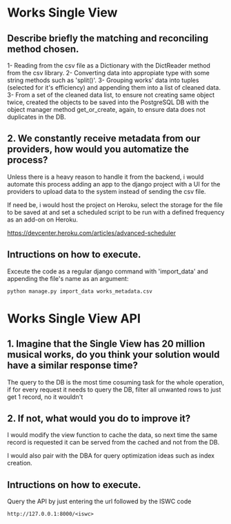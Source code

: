 # Works Single View

## Describe briefly the matching and reconciling method chosen.

 1- Reading from the csv file as a Dictionary with the DictReader method from the csv library.
 2- Converting data into appropiate type with some string methods such as 'split()'.
 3- Grouping works' data into tuples (selected for it's efficiency) and appending them into a list of cleaned data.
 3- From a set of the cleaned data list, to ensure not creating same object twice, created the objects to be saved into the PostgreSQL DB with the object manager method get_or_create, again, to ensure data does not duplicates in the DB. 


## 2. We constantly receive metadata from our providers, how would you automatize the process?

Unless there is a heavy reason to handle it from the backend, i would automate this process adding an app to the django project with a UI for the providers to upload data to the system instead of sending the csv file.

If need be, i would host the project on Heroku, select the storage for the file to be saved at and set a scheduled script to be run with a defined frequency as an add-on on Heroku. 

https://devcenter.heroku.com/articles/advanced-scheduler

## Intructions on how to execute.

Exceute the code as a regular django command with 'import_data' and appending the file's name as an argument:

```
python manage.py import_data works_metadata.csv
```


# Works Single View API

## 1. Imagine that the Single View has 20 million musical works, do you think your solution would have a similar response time?

The query to the DB is the most time cosuming task for the whole operation, if for every request it needs to query the DB, filter all unwanted rows to just get 1 record, no it wouldn't

## 2. If not, what would you do to improve it?

I would modify the view function to cache the data, so next time the same record is requested it can be served from the cached and not from the DB. 

I would also pair with the DBA for query optimization ideas such as index creation. 

## Intructions on how to execute.

Query the API by just entering the url followed by the ISWC code

```
http://127.0.0.1:8000/<iswc>
```

